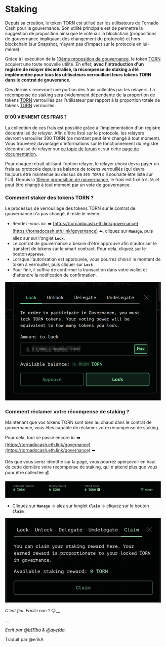 # Staking

Depuis sa création, le token TORN est utilisé par les utilisateurs de Tornado Cash pour la gouvernance. Son utilité principale est de permettre la suggestion de proposition ainsi que le vote sur la blockchain (propositions de gouvernance impliquant des changement du protocole) et hors blockchain (sur Snapshot, n'ayant pas d'impact sur le protocole en lui-même).

Grâce à l'exécution de la [10ème proposition de gouvernance](https://tornadocash.eth.link/governance/10), le token [TORN](torn.md) acquiert une toute nouvelle utilité. En effet, **avec l'introduction d'un registre de **_**relayer**_** décentralisé, la récompense de staking a été implémentée pour tous les utilisateurs verrouillant leurs tokens TORN dans le contrat de gouverance**.

Ces derniers recevront une portion des frais collectés par les relayers. La récompense de staking sera évidemment dépendante de la proportion de tokens [TORN](torn.md) verrouillés par l'utilisateur par rapport à la proportion totale de tokens [TORN](torn.md) verrouillés.

#### D'OÙ VIENNENT CES FRAIS ?

La collection de ces frais est possible grâce à l'implémentation d'un registre décentralisé de _relayer_. Afin d'être listé sur le protocole, les relayers devront verrouiller 300 TORN (ce montant peut être changé à tout moment). Vous trouverez davantage d'informations sur le fonctionnement du registre décentralisé de relayer sur [ce topic de forum](https://torn.community/t/proposal-relayer-registry-setting-parameters-after-audit/2134) et sur cette [page de documentation](registre-de-relayer.md).

Pour chaque retrait utilisant l'option relayer, le relayer choisi devra payer un frais au protocole depuis sa balance de tokens verrouillés (qui devra toujours être maintenue au dessus de `300 TORN` s'il souhaite être listé sur l'UI). Depuis la [10ème proposition de gouvernance](https://tornadocash.eth.link/governance/10), le frais est fixé à `0.3%` et peut être changé à tout moment par un vote de gouvernance.

### Comment staker des tokens TORN ?

Le processus de verrouillage des tokens TORN sur le contrat de gouvernance n'a pas changé, il reste le même.

* Rendez-vous ici: ➡️ [https://tornadocash.eth.link/governance](https://tornadocash.eth.link/governance) ⬅️, cliquez sur **`Manage`**, puis allez sur sur l'onglet **`Lock`**.
* Le contrat de gouvernance a besoin d'être approuvé afin d'autoriser le transfert de tokens sur le smart contract. Pour cela, cliquez sur le bouton **`Approve`**.
* Lorsque l'autorisation est approuvée, vous pourrez choisir le montant de token à verrouiller, puis cliquer sur **`Lock`**
* Pour finir, il suffira de confirmer la transaction dans votre wallet et d'attendre la notification de confirmation.

![](../.gitbook/assets/c05e5a1813edad280544b627b24002dc8d5adcf2.png)

### Comment réclamer votre récompense de staking ?

Maintenant que vos tokens TORN sont bien au chaud dans le contrat de gouvernance, vous êtes capable de réclamer votre récompense de staking.

Pour cela, tout se passe encore ici ➡️ [https://tornadocash.eth.link/governance](https://tornadocash.eth.link/governance) ⬅️

Dès que vous serez identifié sur la page, vous pourrez aperçevoir en haut de cette dernière votre récompense de staking, qui n'attend plus que vous pour être collectée 💰

![](../.gitbook/assets/head.png)

* Cliquez sur **`Manage`** -> alez sur longlet **`Claim`** -> cliquez sur le bouton **`Claim`**_._

![](../.gitbook/assets/claim.png)

_C'est fini. Facile non ?_ :wink:__

__

_Ecrit par_ [_@bt11ba_](https://torn.community/u/bt11ba/) _&_ [_@ayefda_](https://torn.community/u/ayefda)_._

Traduit par @erikA

